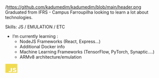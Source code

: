 /https://github.com/kadumedim/kadumedim/blob/main/header.png
Graduated from IFRS - Campus Farroupilha looking to learn a lot about technologies.

Skills: JS / EMULATION / ETC

- I’m currently learning : 
    * NodeJS Frameworks (React, Express...)
    * Additional Docker info
    * Machine Learning Frameworks (TensorFlow, PyTorch, Synaptic....)
    * ARMv8 architecture/emulation

<img align="center" alt="Rafa-Js" height="30" width="40" src="https://raw.githubusercontent.com/devicons/devicon/master/icons/javascript/javascript-plain.svg">

